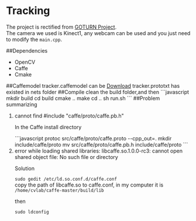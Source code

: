 # Tracking
The project is rectified from <a href="https://github.com/davheld/GOTURN">GOTURN Project</a>.  
The camera we used is Kinect1, any webcam can be used and you just need to modify the `main.cpp`.

##Dependencies
<ul>
<li>OpenCV</li>
<li>Caffe</li>
<li>Cmake</li>
</ul>
##Caffemodel
tracker.caffemodel can be 
<a href=http://cs.stanford.edu/people/davheld/public/GOTURN/trained_model/tracker.caffemodel>Download</a>  
tracker.prototxt has existed in nets folder
##Compile
clean the build folder,and then
```javascript
mkdir build
cd build
cmake ..
make
cd ..
sh run.sh
```
##Problem summarizing
<ol>
<li>cannot find #include "caffe/proto/caffe.pb.h"</li>
<p>In the Caffe install directory</p>
```javascript
protoc src/caffe/proto/caffe.proto --cpp_out=.
mkdir include/caffe/proto
mv src/caffe/proto/caffe.pb.h include/caffe/proto
```
<li>error while loading shared libraries: libcaffe.so.1.0.0-rc3: cannot open shared object file: No such file or directory</li>
<p>Solution</p>

<code>sudo gedit /etc/ld.so.conf.d/caffe.conf</code>  
copy the path of libcaffe.so to caffe.conf, in my computer it is
<code>/home/cvlab/caffe-master/build/lib</code>
<p>then</p> 
<code>sudo ldconfig</code>
